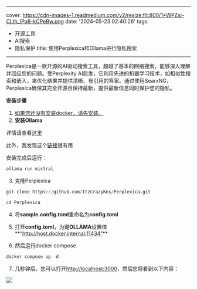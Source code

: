 
---
cover: https://cdn-images-1.readmedium.com/v2/resize:fit:800/1*WPZsi-CLth_lPq8-kCPeBw.png
date: '2024-05-23 02:40:26'
tags:
  - 开源工具
  - AI搜索
  - 隐私保护
title: 使用Perplexica和Ollama进行隐私搜索

---




Perplexica是一款开源的AI驱动搜索工具，超越了基本的网络搜索，能够深入理解并回应您的问题。受Perplexity AI启发，它利用先进的机器学习技术，如相似性搜索和嵌入，来优化结果并提供清晰、有引用的答案。通过使用SearxNG，Perplexica确保其完全开源且保持最新，提供最新信息同时保护您的隐私。

**安装步骤**

1. [如果您还没有安装docker，请先安装。](https://docs.docker.com/engine/install/)
2. **安装Ollama**

详情请查看[这里](https://ollama.com)

此外，我发现这个[链接](https://readmedium.com/free-or-open-source-software/ollama-get-up-and-running-with-llama-2-mistral-and-other-large-language-models-on-macos-4c5b8d404acc#:~:text=Now%2C%20How%20Can%20I%20Quickly%20Install%20Ollama%20on%20MacOS%3F&text=Step%2001%3A%20Visit%20Github%20Repository,Click%20installer%20to%20run%20it.)很有用

安装完成后运行：

```python
ollama run mistral
```
3. 克隆Perplexica

```python
git clone https://github.com/ItzCrazyKns/Perplexica.git

cd Perplexica
```
4. 将**sample.config.toml**重命名为**config.toml**

5. 打开**config.toml**，为键**OLLAMA**设置值**“http://host.docker.internal:11434”**

6. 然后运行docker compose

```python
docker compose up -d
```
7. 几秒钟后，您可以打开<http://localhost:3000>，然后您将看到以下内容：

![](https://cdn-images-1.readmedium.com/v2/resize:fit:800/1*08POfGw4-iRz5ok-Iopa6Q.png)
